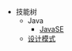 - 技能树
  - Java
    - [JavaSE](java/JavaSE.md)
  - [设计模式](other/designPattern.md)
<!-- - 后台
  - [annotion](back/annotion.md)
  - [Hibernate](back/Hibernate.md)
  - [Java](back/Java.md)
  - [Log4j](back/Log4j.md)
  - [Lombok](back/Lombok.md)
  - [Maven](back/Maven.md)
  - [MyBatis](back/MyBatis.md)
  - [MyBatisPlus](back/MyBatisPlus.md)
  - [PHP](back/PHP.md)
  - [Spring](back/Spring.md)
  - [SpringBoot](back/SpringBoot.md)
  - [SpringMVC](back/SpringMVC.md)
  - [struts2](back/struts2.md)
- 数据库
  - [DB2](db/DB2.md)
  - [MySQL](db/MySQL.md)
  - [Redis](db/Redis.md)
- 前端
  - [Autocomplete](front/Autocomplete.md)
  - [Axios](front/Axios.md)
  - [CSS](front/CSS.md)
  - [EasyUI](front/EasyUI.md)
  - [eCharts](front/eCharts.md)
  - [ElementUI](front/ElementUI.md)
  - [EsLint](front/EsLint.md)
  - [FullCalendar](front/FullCalendar.md)
  - [HTML](front/HTML.md)
  - [JavaScript](front/JavaScript.md)
  - [jQuery](front/jQuery.md)
  - [jTopo](front/jTopo.md)
  - [Nodejs](front/Nodejs.md)
  - [Vue](front/Vue.md)
  - [webpack](front/webpack.md)
- 服务器
  - [Apache](server/Apache.md)
  - [Nginx](server/Nginx.md)
  - [Tomcat](server/Tomcat.md)
- 其他
  - [emmm](other/emmm.md)
  - [Git](other/Git.md)
  - [Github](other/Github.md)
  - [GitLab](other/GitLab.md)
  - [IDEA](other/IDEA.md)
  - [Linux](other/Linux.md)
  - [markdown](other/markdown.md)
  - [MyEclipse](other/MyEclipse.md)
  - [regex](other/regex.md)
  - [SpringToolSuite](other/SpringToolSuite.md)
  - [Typora](other/Typora.md)
  - [VSCode](other/VSCode.md)
  - [website](other/website.md)
  - [Windows](other/Windows.md)
  - [WSL](other/WSL.md)
  - [Vim](other/Vim.md) -->

